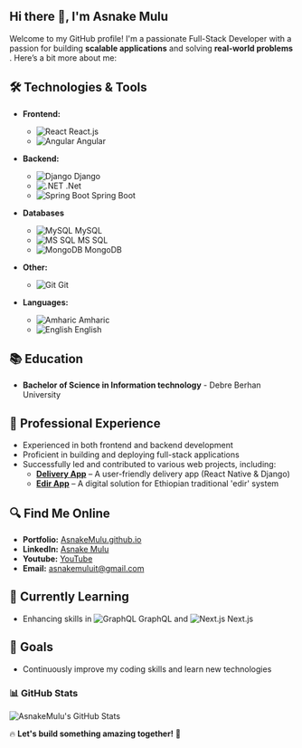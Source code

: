 ## Hi there 👋, I'm Asnake Mulu
Welcome to my GitHub profile! I'm a passionate Full-Stack Developer with a passion for building **scalable applications** and solving **real-world problems** . Here’s a bit more about me:

## 🛠️ Technologies & Tools
- **Frontend:** 
  - ![React](https://img.shields.io/badge/React-20232A?style=flat&logo=react&logoColor=61DAFB) React.js
  - ![Angular](https://img.shields.io/badge/Angular-DD0031?style=flat&logo=angular&logoColor=white) Angular

- **Backend:**
  - ![Django](https://img.shields.io/badge/Django-092E20?style=flat&logo=django&logoColor=white) Django
  - ![.NET](https://img.shields.io/badge/.NET-512BD4?style=flat&logo=dotnet&logoColor=white) .Net
  - ![Spring Boot](https://img.shields.io/badge/Spring%20Boot-6DB33F?style=flat&logo=spring-boot&logoColor=white) Spring Boot

- **Databases**
  - ![MySQL](https://img.shields.io/badge/MySQL-4479A1?style=flat&logo=mysql&logoColor=white) MySQL
  - ![MS SQL](https://img.shields.io/badge/MS%20SQL-CC2927?style=flat&logo=microsoft-sql-server&logoColor=white) MS SQL
  - ![MongoDB](https://img.shields.io/badge/MongoDB-4EA94B?style=flat&logo=mongodb&logoColor=white) MongoDB

- **Other:** 
  - ![Git](https://img.shields.io/badge/Git-F05032?style=flat&logo=git&logoColor=white) Git

- **Languages:** 
  - ![Amharic](https://img.shields.io/badge/Amharic-ffdd55?style=flat) Amharic
  - ![English](https://img.shields.io/badge/English-ffdd55?style=flat) English

## 📚 Education
- **Bachelor of Science in Information technology** - Debre Berhan University


## 💼 Professional Experience
- Experienced in both frontend and backend development
- Proficient in building and deploying full-stack applications
- Successfully led and contributed to various web projects, including:
    - **[Delivery App](#)** – A user-friendly delivery app (React Native & Django)
    - **[Edir App](#)** – A digital solution for Ethiopian traditional 'edir' system

## 🔍 Find Me Online
- **Portfolio:** [AsnakeMulu.github.io](https://AsnakeMulu.github.io)
- **LinkedIn:** [Asnake Mulu](https://www.linkedin.com/in/asnake-mulu-089953194/)
- **Youtube:** [YouTube](https://www.youtube.com/@AmbaTechnology)
- **Email:** asnakemuluit@gmail.com

## 🌱 Currently Learning
- Enhancing skills in ![GraphQL](https://img.shields.io/badge/GraphQL-E10098?style=flat&logo=graphql&logoColor=white) GraphQL and ![Next.js](https://img.shields.io/badge/Next.js-000000?style=flat&logo=nextdotjs&logoColor=white) Next.js

## 🚀 Goals
- Continuously improve my coding skills and learn new technologies

### 📊 GitHub Stats
![AsnakeMulu's GitHub Stats](https://github-readme-stats.vercel.app/api?username=asnakemulu&show_icons=true&theme=radical)

🔥 **Let's build something amazing together!** 🚀
<!--
**AsnakeMulu/AsnakeMulu** is a ✨ _special_ ✨ repository because its `README.md` (this file) appears on your GitHub profile.

Here are some ideas to get you started:

- 🔭 I’m currently working on ...
- 🌱 I’m currently learning ...
- 👯 I’m looking to collaborate on ...
- 🤔 I’m looking for help with ...
- 💬 Ask me about ...
- 📫 How to reach me: ...
- 😄 Pronouns: ...
- ⚡ Fun fact: ...
-->

